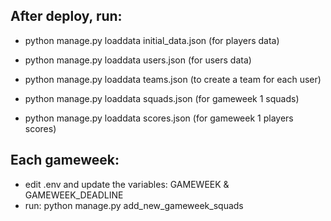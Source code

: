 ## After deploy, run:

- python manage.py loaddata initial_data.json  (for players data)
- python manage.py loaddata users.json         (for users data)
- python manage.py loaddata teams.json         (to create a team for each user)

- python manage.py loaddata squads.json        (for gameweek 1 squads)
- python manage.py loaddata scores.json        (for gameweek 1 players scores)

## Each gameweek:

- edit .env and update the variables: GAMEWEEK & GAMEWEEK_DEADLINE
- run: python manage.py add_new_gameweek_squads
